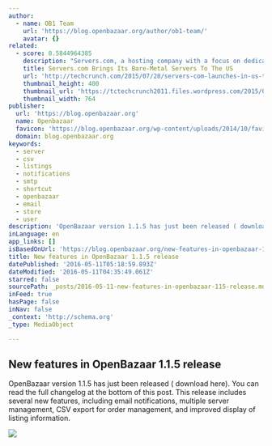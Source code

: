 ```yaml
---
author:
  - name: OB1 Team
    url: 'https://blog.openbazaar.org/author/ob1-team/'
    avatar: {}
related:
  - score: 0.5844964385
    description: "Servers.com, a hosting company with a focus on dedicated bare-metal servers that launched in Europe in 2005, today announced the opening of its first U.S. data center location. The new Dallas data center currently only offers dedicated servers, but it will soon also play host to Servers.com's shared cloud hosting servers."
    title: Servers.com Brings Its Bare-Metal Servers To The US
    url: 'http://techcrunch.com/2015/07/28/servers-com-launches-in-us-takes-aim-at-digitalocean-with-focus-on-bare-metal-servers/'
    thumbnail_height: 400
    thumbnail_url: 'https://tctechcrunch2011.files.wordpress.com/2015/07/8681750288_354823d8d3_o.jpg?w=764&h=400&crop=1'
    thumbnail_width: 764
publisher:
  url: 'https://blog.openbazaar.org'
  name: Openbazaar
  favicon: 'https://blog.openbazaar.org/wp-content/uploads/2014/10/favicon.png'
  domain: blog.openbazaar.org
keywords:
  - server
  - csv
  - listings
  - notifications
  - smtp
  - shortcut
  - openbazaar
  - email
  - store
  - user
description: 'OpenBazaar version 1.1.5 has just been released ( download here). You can read the full changelog at the bottom of this post. This release includes several new features, including email notifications, multiple server management, CSV export for order management, and improved display of listing information.'
inLanguage: en
app_links: []
isBasedOnUrl: 'https://blog.openbazaar.org/new-features-in-openbazaar-1-1-5-release/'
title: New features in OpenBazaar 1.1.5 release
datePublished: '2016-05-11T05:18:59.893Z'
dateModified: '2016-05-11T04:35:49.061Z'
starred: false
sourcePath: _posts/2016-05-11-new-features-in-openbazaar-115-release.md
inFeed: true
hasPage: false
inNav: false
_context: 'http://schema.org'
_type: MediaObject

---
```

<article style=""><h1>New features in OpenBazaar 1.1.5 release</h1><p>OpenBazaar version 1.1.5 has just been released ( download here). You can read the full changelog at the bottom of this post. This release includes several new features, including email notifications, multiple server management, CSV export for order management, and improved display of listing information.</p><img src="https://blog.openbazaar.org/wp-content/uploads/2016/05/Screenshot-from-2016-05-10-15-19-36-1024x524.png" /></article>